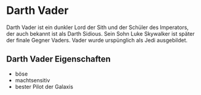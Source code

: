 # Darth Vader
Darth Vader ist ein dunkler Lord der Sith und der Schüler des Imperators, der auch bekannt ist als Darth Sidious. Sein Sohn Luke Skywalker ist später der finale Gegner Vaders. Vader wurde urspünglich als Jedi ausgebildet.
## Darth Vader Eigenschaften
* böse 
* machtsensitiv
* bester Pilot der Galaxis
